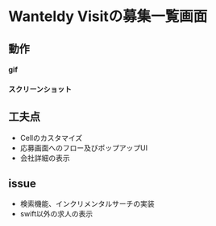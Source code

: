 # Wanteldy Visitの募集一覧画面  

## 動作    
#### gif


#### スクリーンショット



## 工夫点
- Cellのカスタマイズ    
- 応募画面へのフロー及びポップアップUI    
- 会社詳細の表示  
## issue
- 検索機能、インクリメンタルサーチの実装    
- swift以外の求人の表示

